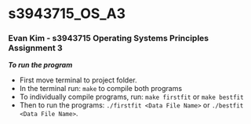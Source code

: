 # s3943715_OS_A3
### Evan Kim - s3943715 Operating Systems Principles Assignment 3
***To run the program***
- First move terminal to project folder.
- In the terminal run: ```make``` to compile both programs
- To individually compile programs, run: ```make firstfit``` or ```make bestfit```
- Then to run the programs:
```./firstfit <Data File Name>``` or
```./bestfit <Data File Name>```.